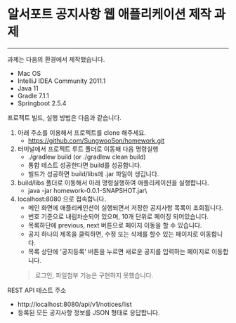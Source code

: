 # 알서포트 공지사항 웹 애플리케이션 제작 과제
___
과제는 다음의 환경에서 제작했습니다.
* Mac OS
* IntelliJ IDEA Community 2011.1
* Java 11
* Gradle 7.1.1
* Springboot 2.5.4

프로젝트 빌드, 실행 방법은 다음과 같습니다.
1. 아래 주소를 이용해서 프로젝트를 clone 해주세요.
    * https://github.com/SungwooSon/homework.git
2. 터미널에서 프로젝트 루트 폴더로 이동해 다음 명령실행
    *  ./gradlew build (or ./gradlew clean build)
    * 통합 테스트 성공한다면 build를 성공합니다.
    * 빌드가 성공하면 build/libs에 .jar 파일이 생깁니다.
3. build/libs 폴더로 이동해서 아래 명령실행하여 애플리케이션을 실행합니다.
    * java -jar homework-0.0.1-SNAPSHOT.jar\
4. localhost:8080 으로 접속합니다.
   * 메인 화면에 애플리케인션이 실행되면서 저장한 공지사항 목록이 조회됩니다.
   * 번호 기준으로 내림차순되어 있으며, 10개 단위로 페이징 되어있습니다.
   * 목록하단에 previous, next 버튼으로 페이지 이동을 할 수 있습니다.
   * 공지 하나의 제목을 클릭하면, 수정 또는 삭제를 할수 있는 페이지로 이동합니다.
   * 목록 상단에 '공지등록' 버튼을 누르면 새로운 공지를 입력하는 페이지로 이동합니다.
   > 로그인, 파일첨부 기능은 구현하지 못했습니다.

REST API 테스트 주소
* http://localhost:8080/api/v1/notices/list
* 등록된 모든 공지사항 정보를 JSON 형태로 응답합니다.
